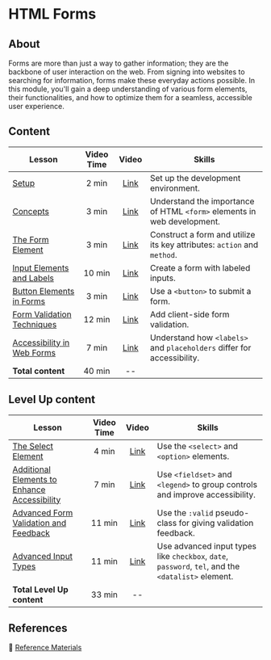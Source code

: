 <h1>
  <span class="prefix"></span>
  <span class="headline">HTML Forms</span>
</h1>

## About

Forms are more than just a way to gather information; they are the backbone of user interaction on the web. From signing into websites to searching for information, forms make these everyday actions possible. In this module, you'll gain a deep understanding of various form elements, their functionalities, and how to optimize them for a seamless, accessible user experience.

## Content

| Lesson                                                                | Video Time |                            Video                             | Skills                                                                  |
| --------------------------------------------------------------------- | :--------: | :----------------------------------------------------------: | ----------------------------------------------------------------------- |
| [Setup](../setup/README.md)                                           |   2 min    | [Link](https://generalassembly.wistia.com/medias/21dn2h4ccr) | Set up the development environment.                                     |
| [Concepts](../concepts/README.md)                                     |   3 min    | [Link](https://generalassembly.wistia.com/medias/xee0muxii4) | Understand the importance of HTML `<form>` elements in web development. |
| [The Form Element](../the-form-element/README.md)                     |   3 min    | [Link](https://generalassembly.wistia.com/medias/hs3ua3gjb7) | Construct a form and utilize its key attributes: `action` and `method`. |
| [Input Elements and Labels](../input-elements-and-labels/README.md)   |   10 min   | [Link](https://generalassembly.wistia.com/medias/bdc3xsmreo) | Create a form with labeled inputs.                                      |
| [Button Elements in Forms](../button-elements-in-forms/README.md)     |   3 min    | [Link](https://generalassembly.wistia.com/medias/xo0avs2rzz) | Use a `<button>` to submit a form.                                      |
| [Form Validation Techniques](../form-validation-techniques/README.md) |   12 min   | [Link](https://generalassembly.wistia.com/medias/olkq0g54dm) | Add client-side form validation.                                        |
| [Accessibility in Web Forms](../accessibility-in-web-forms/README.md) |   7 min    | [Link](https://generalassembly.wistia.com/medias/vdqutpphw4) | Understand how `<labels>` and `placeholders` differ for accessibility.  |
| **Total content**                                                     |   40 min   |                              --                              |                                                                         |

## Level Up content

| Lesson                                                                                                    | Video Time |                            Video                             | Skills                                                                                             |
| --------------------------------------------------------------------------------------------------------- | :--------: | :----------------------------------------------------------: | -------------------------------------------------------------------------------------------------- |
| [The Select Element](../the-select-element/README.md)                                                     |   4 min    | [Link](https://generalassembly.wistia.com/medias/4462rer7cp) | Use the `<select>` and `<option>` elements.                                                        |
| [Additional Elements to Enhance Accessibility](../additional-elements-to-enhance-accessibility/README.md) |   7 min    | [Link](https://generalassembly.wistia.com/medias/ckryopctnb) | Use `<fieldset>` and `<legend>` to group controls and improve accessibility.                       |
| [Advanced Form Validation and Feedback](../advanced-form-validation-and-feedback/README.md)               |   11 min   | [Link](https://generalassembly.wistia.com/medias/4sxbdceaaa) | Use the `:valid` pseudo-class for giving validation feedback.                                      |
| [Advanced Input Types](../advanced-input-types/README.md)                                                 |   11 min   | [Link](https://generalassembly.wistia.com/medias/jo3kpok1ij) | Use advanced input types like `checkbox`, `date`, `password`, `tel`, and the `<datalist>` element. |
| **Total Level Up content**                                                                                |   33 min   |                              --                              |                                                                                                    |

## References

📖 [Reference Materials](../references/README.md)
